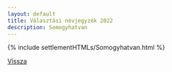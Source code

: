 ```yaml
---
layout: default
title: Választási névjegyzék 2022
description: Somogyhatvan
---
```


{% include settlementHTMLs/Somogyhatvan.html %}

[Vissza](../)